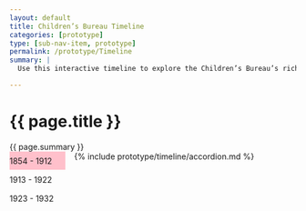 ```yaml
---
layout: default
title: Children’s Bureau Timeline
categories: [prototype]
type: [sub-nav-item, prototype]
permalink: /prototype/Timeline
summary: |
  Use this interactive timeline to explore the Children’s Bureau’s rich history, decade by decade. Learn about the key political and social events that influenced the development of today’s Children’s Bureau and shaped the evolution of child welfare in America.

---
```

<style>
.tabs {
  display: flex;
  align-items: top;
  justify-content: space-between;
}
.tabs .list{
    display: flex;
    flex-direction: column;
    position: relative;
    width: 20%;
    margin-right: 1rem;
  }
.tabs .list label {
  padding-block: .5rem;
  cursor: pointer;
  z-index: 12;
  /*add styling for tab here -->*/
}

.tabs .list label:hover {
  color: pink;
}

#tab1:checked ~ .list .tab1,
#tab2:checked ~ .list .tab2,
#tab3:checked ~ .list .tab3 {
  color: blue;
}

.tabs .indicator {
  position: absolute;
  height: 2rem; /* verify after styling list label */
  width: 100%;
  left: 0;
  top: 0;
  background-color: pink;
  transition: all 0.4s ease;
}
#tab1:checked ~ .list .indicator {
  top:0;
}
#tab2:checked ~ .list .indicator {
  top:2rem;
}
#tab3:checked ~ .list .indicator {
  top:4rem;
}
.tabs input[type="radio"] {
  display: none;
}
.tabs .text-content {
  width: 80%;
  height: 100%;
}
.tabs .text-content .text {
  display: none;
}

.tabs .text-content .tab1 {
  display: block;
}

#tab1:checked ~ .text-content .tab1,
#tab2:checked ~ .text-content .tab2,
#tab3:checked ~ .text-content .tab3 {
  display: block;
}

#tab2:checked ~ .text-content .tab1,
#tab3:checked ~ .text-content .tab1 {
  display: none;
}

</style>





<div class="grid-container">
  <h1>{{ page.title }}</h1>
  <div class="usa-intro">{{ page.summary }}</div>
</div>
<div class="grid-container">
<div class="tabs">
  <input type="radio" name="indicator" id="tab1">
  <input type="radio" name="indicator" id="tab2">
  <input type="radio" name="indicator" id="tab3">
  <div class="list">
    <label for="tab1" class="tab1" checked>1854 - 1912</label>
    <label for="tab2" class="tab2">1913 - 1922</label>
    <label for="tab3" class="tab3">1923 - 1932</label>
    <div class="indicator"></div>
  </div>
  <div class="text-content">
    <div class="tab1 text">
      {% include prototype/timeline/accordion.md %}
    </div>
    <div class="tab2 text">
      <div class="title">My Title Here (tab 2)</div>
      <p>Lorem ipsum dolor sit amet consectetur adipisicing elit. Non doloribus eveniet possimus in distinctio ullam hic tempore sunt explicabo eum inventore consequuntur provident quia, fugit maxime facilis rem porro quis.</p>
    </div>
    <div class="tab3 text">
      <div class="title">My Title Here (tab 3)</div>
      <p>Lorem ipsum dolor sit amet consectetur adipisicing elit. Non doloribus eveniet possimus in distinctio ullam hic tempore sunt explicabo eum inventore consequuntur provident quia, fugit maxime facilis rem porro quis.</p>
    </div>
  </div>
</div>
</div>
